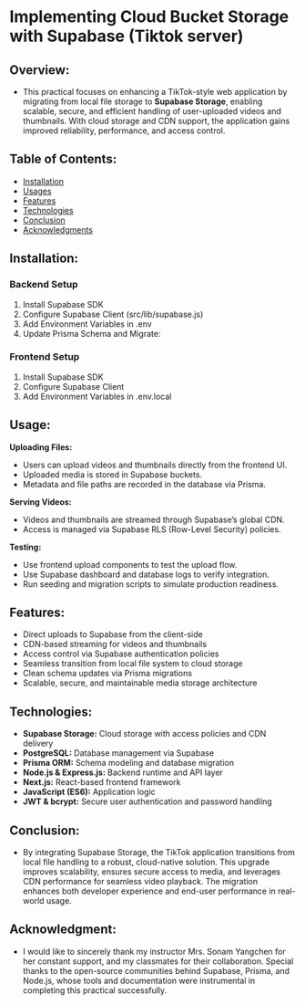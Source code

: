 # Implementing Cloud Bucket Storage with Supabase (Tiktok server)

## Overview:

- This practical focuses on enhancing a TikTok-style web application by migrating from local file storage to **Supabase Storage**, enabling scalable, secure, and efficient handling of user-uploaded videos and thumbnails. With cloud storage and CDN support, the application gains improved reliability, performance, and access control.

## Table of Contents:

- [Installation](#installation)
- [Usages](#usages)
- [Features](#features)
- [Technologies](#technologies)
- [Conclusion](#conclusion)
- [Acknowledgments](#acknowledgments)

## Installation:

### Backend Setup
1. Install Supabase SDK
2. Configure Supabase Client (src/lib/supabase.js)
3. Add Environment Variables in .env
4. Update Prisma Schema and Migrate:

### Frontend Setup
1. Install Supabase SDK
2. Configure Supabase Client
3. Add Environment Variables in .env.local

## Usage:

**Uploading Files:**
- Users can upload videos and thumbnails directly from the frontend UI.
- Uploaded media is stored in Supabase buckets.
- Metadata and file paths are recorded in the database via Prisma.

**Serving Videos:**
- Videos and thumbnails are streamed through Supabase’s global CDN.
- Access is managed via Supabase RLS (Row-Level Security) policies.

**Testing:**
- Use frontend upload components to test the upload flow.
- Use Supabase dashboard and database logs to verify integration.
- Run seeding and migration scripts to simulate production readiness.

## Features:

- Direct uploads to Supabase from the client-side
- CDN-based streaming for videos and thumbnails
- Access control via Supabase authentication policies
- Seamless transition from local file system to cloud storage
- Clean schema updates via Prisma migrations
- Scalable, secure, and maintainable media storage architecture

## Technologies:

- **Supabase Storage:** Cloud storage with access policies and CDN delivery
- **PostgreSQL:** Database management via Supabase
- **Prisma ORM:** Schema modeling and database migration
- **Node.js & Express.js:** Backend runtime and API layer
- **Next.js:** React-based frontend framework
- **JavaScript (ES6):** Application logic
- **JWT & bcrypt:** Secure user authentication and password handling

## Conclusion:

- By integrating Supabase Storage, the TikTok application transitions from local file handling to a robust, cloud-native solution. This upgrade improves scalability, ensures secure access to media, and leverages CDN performance for seamless video playback. The migration enhances both developer experience and end-user performance in real-world usage.

## Acknowledgment:

- I would like to sincerely thank my instructor Mrs. Sonam Yangchen for her constant support, and my classmates for their collaboration. Special thanks to the open-source communities behind Supabase, Prisma, and Node.js, whose tools and documentation were instrumental in completing this practical successfully.